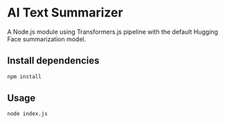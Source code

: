 # AI Text Summarizer

A Node.js module using Transformers.js pipeline with the default Hugging Face summarization model.

## Install dependencies
```bash
npm install
```

## Usage
```bash
node index.js
```